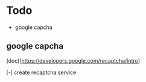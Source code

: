 # Todo

- google capcha  

## google capcha

(doc)[https://developers.google.com/recaptcha/intro]

[-] create recaptcha service  
